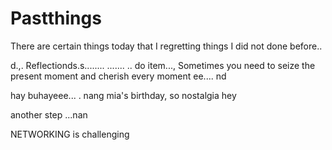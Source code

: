 # Pastthings

There are certain things today that I regretting things I did not done before..

d.,.
Reflectionds.s........
.......
..
do item...,
Sometimes you need to seize the present moment and cherish every moment ee....
nd

hay buhayeee...
.
nang mia's birthday, so nostalgia
hey


another step ...nan

NETWORKING is challenging 
